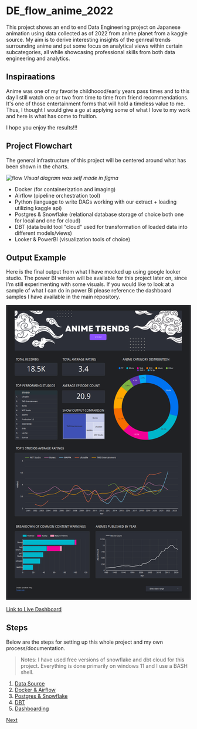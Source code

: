 # DE_flow_anime_2022
This project shows an end to end Data Engineering project on Japanese animation using data collected as of 2022 from anime planet from a kaggle source. My aim is to derive interesting insights of the genreal trends surrounding anime and put some focus on analytical views within certain subcategories, all while showcasing professional skills from both data engineering and analytics.

## Inspiraations
Anime was one of my favorite childhoood/early years pass times and to this day I still watch one or two from time to time from friend recommendations. It's one of those entertainment forms that will hold a timeless value to me. Thus, I thought I would give a go at applying some of what I love to my work and here is what has come to fruition.

I hope you enjoy the results!!!

## Project Flowchart
The general infrastructure of this project will be centered around what has been shown in the charts.

![flow](/assets/flow_chart.png)
*Visual diagram was self made in figma*

- Docker (for containerization and imaging)
- Airflow (pipeline orchestration tool)
- Python (language to write DAGs working with our extract + loading utilizing kaggle api)
- Postgres & Snowflake (relational database storage of choice both one for local and one for cloud)
- DBT (data build tool "cloud" used for transformation of loaded data into different models/views)
- Looker & PowerBI (visualization tools of choice)


## Output Example
Here is the final output from what I have mocked up using google looker studio. The power BI version will be available for this project later on, since I'm still experimenting with some visuals. If you would like to look at a sample of what I can do in power BI please reference the dashboard samples I have available in the main repository.


![dash](/assets/dash_update.png)

[Link to Live Dashboard](https://lookerstudio.google.com/s/mLPRgy9NtaM)


## Steps
Below are the steps for setting up this whole project and my own process/documentation.
> Notes: I have used free versions of snowflake and dbt cloud for this project. 
> Everything is done primarily on windows 11 and I use a BASH shell.


1. [Data Source](https://github.com/jaytar0/DE_flow_anime_2022/blob/main/md_collection/data_source.md)
2. [Docker & Airflow](https://github.com/jaytar0/DE_flow_anime_2022/blob/main/md_collection/docker_airflow.md)
3. [Postgres & Snowflake](https://github.com/jaytar0/DE_flow_anime_2022/blob/main/md_collection/db_choice.md)
4. [DBT](https://github.com/jaytar0/DE_flow_anime_2022/blob/main/md_collection/dbt_process.md)
5. [Dashboarding](https://github.com/jaytar0/DE_flow_anime_2022/blob/main/md_collection/dash.md)

[Next](https://github.com/jaytar0/DE_flow_anime_2022/blob/main/md_collection/data_source.md)
